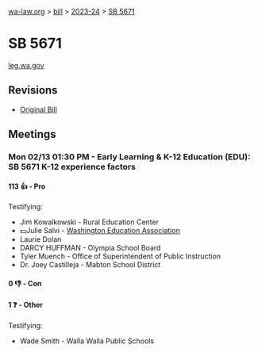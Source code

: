 [wa-law.org](/) > [bill](/bill/) > [2023-24](/bill/2023-24/) > [SB 5671](/bill/2023-24/sb/5671/)

# SB 5671
[leg.wa.gov](https://app.leg.wa.gov/billsummary?BillNumber=5671&Year=2023&Initiative=false)

## Revisions
* [Original Bill](1/)

## Meetings
### Mon 02/13 01:30 PM - Early Learning & K-12 Education (EDU): SB 5671 K-12 experience factors
#### 113 👍 - Pro
Testifying:
* Jim Kowalkowski - Rural Education Center
* 💵Julie Salvi - [Washington Education Association](/org/washington_education_association/)
* Laurie Dolan
* DARCY HUFFMAN - Olympia School Board
* Tyler Muench - Office of Superintendent of Public Instruction
* Dr. Joey Castilleja - Mabton School District

#### 0 👎 - Con

#### 1 ❓ - Other
Testifying:
* Wade Smith - Walla Walla Public Schools
